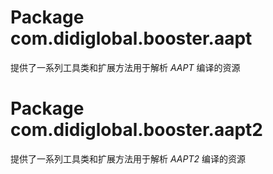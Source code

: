 # Package com.didiglobal.booster.aapt

提供了一系列工具类和扩展方法用于解析 *AAPT* 编译的资源

# Package com.didiglobal.booster.aapt2

提供了一系列工具类和扩展方法用于解析 *AAPT2* 编译的资源
